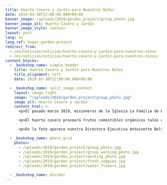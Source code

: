 ```yaml
---
title: Huerto Casero y Jardín para Nuestros Niños
date: 2019-03-30T12:00:00.000+00:00
banner_image: /uploads/2019/garden_project/group_photo.jpg
banner_image_alt: Huerto Casero y Jardín
banner_image_style: contain
layout: post
lang: es
lang_ref: hogar-garden-project
redirect_from:
  - /es/noticias/noticias/huerto-casero-y-jardin-para-nuestros-ninos
  - /es/noticias/noticias/huerto-casero-y-jardin-para-nuestros-ninos/
content_blocks:
  - _bookshop_name: simple_header
    title: Huerto Casero y Jardín para Nuestros Niños
    title_alignment: left
    date: 2019-03-30T12:00:00.000+00:00

  - _bookshop_name: split_image_content
    layout: image_right
    image: "/uploads/2019/garden_project/group_photo.jpg"
    image_alt: Huerto Casero y Jardín
    content_html: >-
      <p>El pasado marzo 2019, misioneros de la Iglesia La Familia de Wisconsin se dieron a la tarea de adaptar el área aledaña al Salón Educativo del Hogar a un huerto y jardín.</p>

      <p>El huerto casero proveerá frutos comestibles orgánicos tales como pimientos, gandules y tomates para el consumo del Hogar.  El jardín permitirá a los niños estar en contacto con la naturaleza, mientras aprenden su importancia y cómo cuidarla.</p>

      <p>En la foto aparece nuestra Directora Ejecutiva Antoinette Beltrán Meléndez con los misioneros que estuvieron presentes. ¡Agradecemos de corazón a la Iglesia La Familia su maravillosa iniciativa!</p>

  - _bookshop_name: photo_grid
    photos:
      - /uploads/2019/garden_project/group_photo.jpg
      - /uploads/2019/garden_project/group_working_photo.jpg
      - /uploads/2019/garden_project/working_photo.jpg
      - /uploads/2019/garden_project/fresh_veggies.jpg
      - /uploads/2019/garden_project/water_flowers.jpg

  - _bookshop_name: divider
---
```

